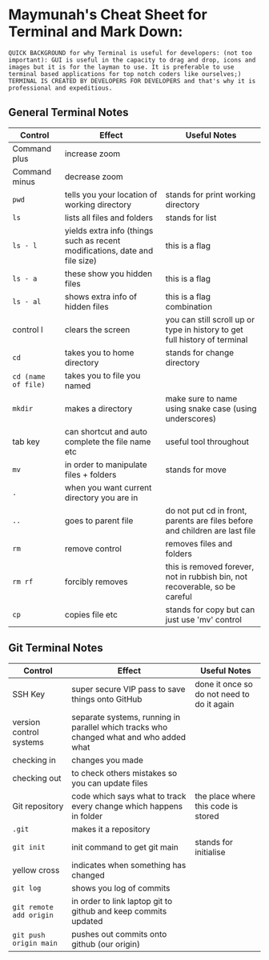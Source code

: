 # **Maymunah's Cheat Sheet for Terminal and Mark Down:**
`QUICK BACKGROUND for why Terminal is useful for developers: (not too important):
GUI is useful in the capacity to drag and drop, icons and images but it is for the layman to use. It is preferable to use terminal based applications for top notch coders like ourselves;)
TERMINAL IS CREATED BY DEVELOPERS FOR DEVELOPERS and that's why it is professional and expeditious.`


## General Terminal Notes
 | **Control** | **Effect** | **Useful Notes** |
| -------------------------- | ----------- | ----------- |
| Command plus  | increase zoom |        |
| Command minus  | decrease zoom |        |
| `pwd`  | tells you your location of working directory|  stands for print working directory | 
| `ls`  | lists all files and folders |  stands for list |
| `ls - l`  | yields extra info (things such as recent modifications, date and file size)| this is a flag |
| `ls - a`  | these show you hidden files| this is a flag |
| `ls - al`  | shows extra info of hidden files| this is a flag combination |
| control l | clears the screen| you can still scroll up or type in history to get full history of terminal |
| `cd` | takes you to home directory| stands for change directory |
| `cd (name of file)` | takes you to file you named|  |
| `mkdir` | makes a directory | make sure to name using snake case (using underscores)|
| tab key | can shortcut and auto complete the file name etc | useful tool throughout|
| `mv` | in order to manipulate files + folders| stands for move|
| `.` | when you want current directory you are in| |
| `..` | goes to parent file| do not put cd in front, parents are files before and children are last file|
| `rm` | remove control| removes files and folders|
| `rm rf` | forcibly removes| this is removed forever, not in rubbish bin, not recoverable, so be careful|
| `cp` | copies file etc| stands for copy but can just use 'mv' control|

## **Git Terminal Notes**
 | **Control** | **Effect** | **Useful Notes** |
| -------------------------- | ----------- | ----------- |
 | SSH Key| super secure VIP pass to save things onto GitHub| done it once so do not need to do it again||
  version control systems |  separate systems, running in parallel which tracks who changed what and who added what | |
 | checking in | changes you made||
 | checking out | to check others mistakes so you can update files||
 | Git repository | code which says what to track every change which happens in folder| the place where this code is stored|
 | `.git` | makes it a repository||
  `git init` | init command to get git main | stands for initialise|
| yellow cross | indicates when something has changed||
| `git log` | shows you log of commits||
| `git remote add origin` | in order to link laptop git to github and keep commits updated||
| `git push origin main` | pushes out commits onto github (our origin)||

 


